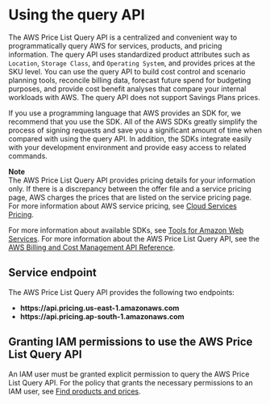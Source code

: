 # Using the query API<a name="using-pelong"></a>

The AWS Price List Query API is a centralized and convenient way to programmatically query AWS for services, products, and pricing information\. The query API uses standardized product attributes such as `Location`, `Storage Class`, and `Operating System`, and provides prices at the SKU level\. You can use the query API to build cost control and scenario planning tools, reconcile billing data, forecast future spend for budgeting purposes, and provide cost benefit analyses that compare your internal workloads with AWS\. The query API does not support Savings Plans prices\.

If you use a programming language that AWS provides an SDK for, we recommend that you use the SDK\. All of the AWS SDKs greatly simplify the process of signing requests and save you a significant amount of time when compared with using the query API\. In addition, the SDKs integrate easily with your development environment and provide easy access to related commands\.

**Note**  
The AWS Price List Query API provides pricing details for your information only\. If there is a discrepancy between the offer file and a service pricing page, AWS charges the prices that are listed on the service pricing page\. For more information about AWS service pricing, see [Cloud Services Pricing](https://aws.amazon.com/pricing/services/)\.

For more information about available SDKs, see [Tools for Amazon Web Services](https://aws.amazon.com/tools)\. For more information about the AWS Price List Query API, see the [AWS Billing and Cost Management API Reference](https://docs.aws.amazon.com/aws-cost-management/latest/APIReference/API_Operations_AWS_Price_List_Service.html)\.

## Service endpoint<a name="pe-endpoint"></a>

The AWS Price List Query API provides the following two endpoints:
+ **https://api\.pricing\.us\-east\-1\.amazonaws\.com**
+ **https://api\.pricing\.ap\-south\-1\.amazonaws\.com**

## Granting IAM permissions to use the AWS Price List Query API<a name="pe-iam"></a>

An IAM user must be granted explicit permission to query the AWS Price List Query API\. For the policy that grants the necessary permissions to an IAM user, see [Find products and prices](billing-example-policies.md#example-policy-pe-api)\. 